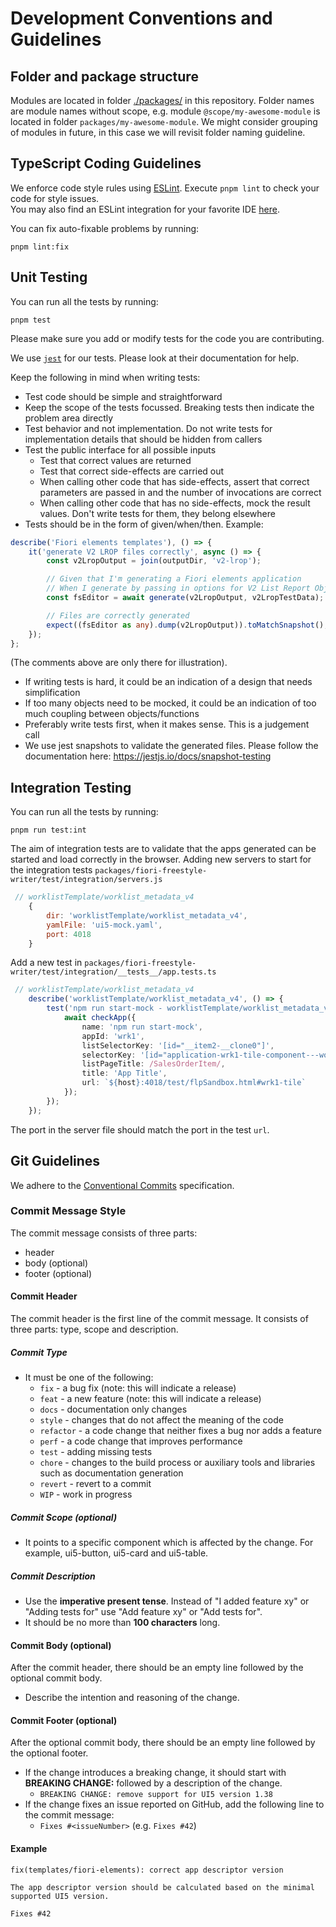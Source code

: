 # Development Conventions and Guidelines

## Folder and package structure
Modules are located in folder [./packages/](./packages/) in this repository. Folder names are module names without scope, e.g. module `@scope/my-awesome-module` is located in folder `packages/my-awesome-module`. We might consider grouping of modules in future, in this case we will revisit folder naming guideline.

## TypeScript Coding Guidelines
We enforce code style rules using [ESLint](https://eslint.org). Execute `pnpm lint` to check your code for style issues.  
You may also find an ESLint integration for your favorite IDE [here](https://eslint.org/docs/user-guide/integrations).

You can fix auto-fixable problems by running:

```shell
pnpm lint:fix
```
## Unit Testing
You can run all the tests by running:
```
pnpm test
```

Please make sure you add or modify tests for the code you are contributing.

We use [`jest`](https://jestjs.io/docs/getting-started) for our tests. Please look at their documentation for help.

Keep the following in mind when writing tests:
* Test code should be simple and straightforward
* Keep the scope of the tests focussed. Breaking tests then indicate the problem area directly
* Test behavior and not implementation. Do not write tests for implementation details that should be hidden from callers
* Test the public interface for all possible inputs
  - Test that correct values are returned
  - Test that correct side-effects are carried out
  - When calling other code that has side-effects, assert that correct parameters are passed in and the number of invocations are correct
  - When calling other code that has no side-effects, mock the result values. Don't write tests for them, they belong elsewhere
* Tests should be in the form of given/when/then. Example:
```typescript
describe('Fiori elements templates'), () => {
    it('generate V2 LROP files correctly', async () => {
        const v2LropOutput = join(outputDir, 'v2-lrop');

        // Given that I'm generating a Fiori elements application
        // When I generate by passing in options for V2 List Report Object Page
        const fsEditor = await generate(v2LropOutput, v2LropTestData);

        // Files are correctly generated
        expect((fsEditor as any).dump(v2LropOutput)).toMatchSnapshot();
    });
};
```
(The comments above are only there for illustration).

* If writing tests is hard, it could be an indication of a design that needs simplification
* If too many objects need to be mocked, it could be an indication of too much coupling between objects/functions
* Preferably write tests first, when it makes sense. This is a judgement call
* We use jest snapshots to validate the generated files. Please follow the documentation here: https://jestjs.io/docs/snapshot-testing

## Integration Testing
You can run all the tests by running:
```
pnpm run test:int
```
The aim of integration tests are to validate that the apps generated can be started and load correctly in the browser.
Adding new servers to start for the integration tests 
`packages/fiori-freestyle-writer/test/integration/servers.js`

```JavaScript
 // worklistTemplate/worklist_metadata_v4
    {
        dir: 'worklistTemplate/worklist_metadata_v4',
        yamlFile: 'ui5-mock.yaml',
        port: 4018
    }
```
Add a new test in `packages/fiori-freestyle-writer/test/integration/__tests__/app.tests.ts`
```Typescript
 // worklistTemplate/worklist_metadata_v4
    describe('worklistTemplate/worklist_metadata_v4', () => {
        test('npm run start-mock - worklistTemplate/worklist_metadata_v4 - should display Fiori page', async () => {
            await checkApp({
                name: 'npm run start-mock',
                appId: 'wrk1',
                listSelectorKey: '[id="__item2-__clone0"]',
                selectorKey: '[id="application-wrk1-tile-component---worklist--tableHeader-inner"]',
                listPageTitle: /SalesOrderItem/,
                title: 'App Title',
                url: `${host}:4018/test/flpSandbox.html#wrk1-tile`
            });
        });
    });
```
The port in the server file should match the port in the test `url`.

## Git Guidelines

We adhere to the [Conventional Commits](https://conventionalcommits.org) specification.

### Commit Message Style
The commit message consists of three parts:
- header
- body (optional)
- footer (optional)

#### Commit Header
The commit header is the first line of the commit message. It consists of three parts: type, scope and description.

##### Commit Type
- It must be one of the following:
    + `fix` - a bug fix (note: this will indicate a release)
    + `feat` - a new feature (note: this will indicate a release)
    + `docs` - documentation only changes
    + `style` - changes that do not affect the meaning of the code
    + `refactor` - a code change that neither fixes a bug nor adds a feature
    + `perf` - a code change that improves performance
    + `test` - adding missing tests
    + `chore` - changes to the build process or auxiliary tools and libraries such as documentation generation
    + `revert` - revert to a commit
    + `WIP` - work in progress

##### Commit Scope (optional)
- It points to a specific component which is affected by the change. For example, ui5-button, ui5-card and ui5-table.

##### Commit Description
- Use the **imperative present tense**. Instead of "I added feature xy" or "Adding tests for" use "Add feature xy" or "Add tests for".
- It should be no more than **100 characters** long.


#### Commit Body (optional)
After the commit header, there should be an empty line followed by the optional commit body.
- Describe the intention and reasoning of the change.

#### Commit Footer (optional)
After the optional commit body, there should be an empty line followed by the optional footer.
- If the change introduces a breaking change, it should start with **BREAKING CHANGE:** followed by a description of the change.
    + `BREAKING CHANGE: remove support for UI5 version 1.38`
- If the change fixes an issue reported on GitHub, add the following line to the commit message:
    + `Fixes #<issueNumber>` (e.g. `Fixes #42`)

#### Example
```
fix(templates/fiori-elements): correct app descriptor version

The app descriptor version should be calculated based on the minimal supported UI5 version.

Fixes #42
```
